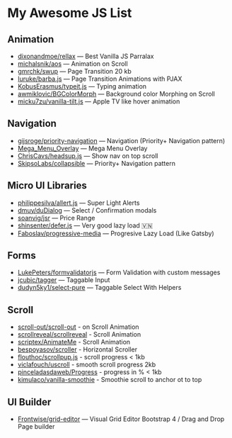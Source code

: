 # My Awesome JS List

## Animation

* [dixonandmoe/rellax](https://github.com/dixonandmoe/rellax) — Best Vanilla JS Parralax
* [michalsnik/aos](https://github.com/michalsnik/aos) — Animation on Scroll
* [gmrchk/swup](https://github.com/gmrchk/swup) — Page Transition 20 kb
* [luruke/barba.js](https://github.com/luruke/barba.js) — Page Transition Animations with PJAX
* [KobusErasmus/typeit.js](https://github.com/KobusErasmus/typeit.js) — Typing animation
* [awmiklovic/BGColorMorph](https://github.com/awmiklovic/BGColorMorph/) — Background color Morphing on Scroll
* [micku7zu/vanilla-tilt.js](https://github.com/micku7zu/vanilla-tilt.js/) — Apple TV like hover animation

## Navigation

* [gijsroge/priority-navigation](https://github.com/gijsroge/priority-navigation) — Navigation (Priority+ Navigation pattern)
* [Mega_Menu_Overlay](https://github.com/karanikolas/Mega_Menu_Overlay) — Mega Menu Overlay
* [ChrisCavs/headsup.js](https://github.com/ChrisCavs/headsup.js) — Show nav on top scroll
* [SkipsoLabs/collapsible](https://github.com/SkipsoLabs/collapsible/) — Priority+ Navigation pattern

## Micro UI Libraries

* [philippesilva/allert.js](https://github.com/philippesilva/allert.js) — Super Light Alerts
* [dmuy/duDialog](https://github.com/dmuy/duDialog) — Select / Confirmation modals
* [soanvig/jsr](https://github.com/soanvig/jsr) — Price Range
* [shinsenter/defer.js](https://github.com/shinsenter/defer.js) — Very good lazy load 🇻🇳
* [Faboslav/progressive-media](https://github.com/Faboslav/progressive-media/) — Progresive Lazy Load (Like Gatsby)

## Forms

* [LukePeters/formvalidatorjs](https://github.com/LukePeters/formvalidatorjs/) — Form Validation with custom messages
* [jcubic/tagger](https://github.com/jcubic/tagger/) — Taggable Input
* [dudyn5ky1/select-pure](https://github.com/dudyn5ky1/select-pure) — Taggable Select With Helpers

## Scroll

* [scroll-out/scroll-out](https://github.com/scroll-out/scroll-out) - on Scroll Animation
* [scrollreveal/scrollreveal](https://github.com/scrollreveal/scrollreveal) - Scroll Animation
* [scriptex/AnimateMe](https://github.com/scriptex/AnimateMe/) - Scroll Animation
* [bespoyasov/scroller](https://github.com/bespoyasov/scroller) - Horizontal Scroller
* [flouthoc/scrollpup.js](https://github.com/flouthoc/scrollpup.js/) - scroll progress < 1kb
* [viclafouch/uscroll](https://github.com/viclafouch/uscroll/) - smooth scroll progress 2kb
* [pinceladasdaweb/Progress](https://github.com/pinceladasdaweb/Progress/) - progress in % < 1kb
* [kimulaco/vanilla-smoothie](https://github.com/kimulaco/vanilla-smoothie) - Smoothie scroll to anchor ot to top

## UI Builder

* [Frontwise/grid-editor](https://github.com/Frontwise/grid-editor) — Visual Grid Editor Bootstrap 4 / Drag and Drop Page builder
